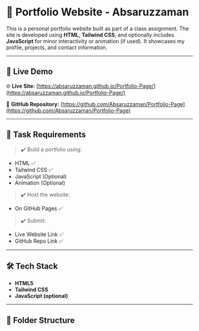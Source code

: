 # 💼 Portfolio Website - Absaruzzaman

This is a personal portfolio website built as part of a class assignment. The site is developed using **HTML**, **Tailwind CSS**, and optionally includes **JavaScript** for minor interactivity or animation (if used). It showcases my profile, projects, and contact information.

---

## 🚀 Live Demo

🌐 **Live Site:** [https://absaruzzaman.github.io/Portfolio-Page/](https://absaruzzaman.github.io/Portfolio-Page/)

📁 **GitHub Repository:** [https://github.com/Absaruzzaman/Portfolio-Page](https://github.com/Absaruzzaman/Portfolio-Page)

---

## 📌 Task Requirements

> ✔️ Build a portfolio using:
- HTML ✅  
- Tailwind CSS ✅  
- JavaScript (Optional)  
- Animation (Optional)

> ✔️ Host the website:
- On GitHub Pages ✅

> ✔️ Submit:
- Live Website Link ✅  
- GitHub Repo Link ✅

---

## 🛠️ Tech Stack

- **HTML5**
- **Tailwind CSS**
- **JavaScript (optional)**

---

## 📂 Folder Structure

